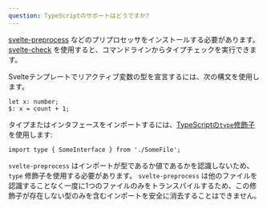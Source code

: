 ```yaml
---
question: TypeScriptのサポートはどうですか?
---
```


[svelte-preprocess](https://github.com/sveltejs/svelte-preprocess) などのプリプロセッサをインストールする必要があります。[svelte-check](https://www.npmjs.com/package/svelte-check) を使用すると、コマンドラインからタイプチェックを実行できます。

Svelteテンプレートでリアクティブ変数の型を宣言するには、次の構文を使用します。

```
let x: number;
$: x = count + 1;
```

タイプまたはインタフェースをインポートするには、[TypeScriptの`type`修飾子](https://www.typescriptlang.org/docs/handbook/release-notes/typescript-3-8.html#type-only-imports-and-export)を使用します:

```
import type { SomeInterface } from './SomeFile';
```

`svelte-preprocess` はインポートが型であるか値であるかを認識しないため、 `type` 修飾子を使用する必要があります。 `svelte-preprocess` は他のファイルを認識することなく一度に1つのファイルのみをトランスパイルするため、この修飾子が存在しない型のみを含むインポートを安全に消去することはできません。